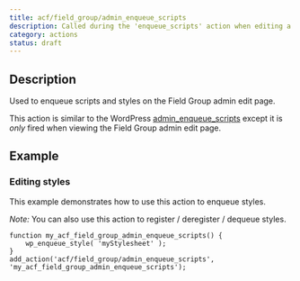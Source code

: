 ```yaml
---
title: acf/field_group/admin_enqueue_scripts
description: Called during the 'enqueue_scripts' action when editing a field group.
category: actions
status: draft
---
```


## Description
Used to enqueue scripts and styles on the Field Group admin edit page.

This action is similar to the WordPress [admin_enqueue_scripts](https://developer.wordpress.org/reference/hooks/admin_enqueue_scripts/) except it is _only_ fired when viewing the Field Group admin edit page.

## Example

### Editing styles
This example demonstrates how to use this action to enqueue styles.

_Note:_ You can also use this action to register / deregister / dequeue styles.
```
function my_acf_field_group_admin_enqueue_scripts() {
	wp_enqueue_style( 'myStylesheet' );
}
add_action('acf/field_group/admin_enqueue_scripts', 'my_acf_field_group_admin_enqueue_scripts');
```
